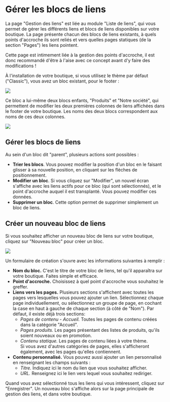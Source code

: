 # Gérer les blocs de liens

La page "Gestion des liens" est liée au module "Liste de liens", qui vous permet de gérer les différents liens et blocs de liens disponibles sur votre boutique. La page présente chacun des blocs de liens existants, à quels points d'accroche ils sont reliés et vers quelles pages statiques (de la section "Pages") les liens pointent.

Cette page est intimement liée à la gestion des points d'accroche, il est donc recommandé d'être à l'aise avec ce concept avant d'y faire des modifications !

À l'installation de votre boutique, si vous utilisez le thème par défaut ("Classic"), vous avez un bloc existant, pour le footer :

![](../../../.gitbook/assets/64225352.png)

Ce bloc a lui-même deux blocs enfants, "Produits" et "Notre société", qui permettent de modifier les deux premières colonnes de liens affichées dans le footer de votre boutique. Les noms des deux blocs correspondent aux noms de ces deux colonnes.

![](../../../.gitbook/assets/64225353.png)

## Gérer les blocs de liens <a href="#gererlesblocsdeliens-gererlesblocsdeliens" id="gererlesblocsdeliens-gererlesblocsdeliens"></a>

Au sein d'un bloc dit "parent", plusieurs actions sont possibles :

* **Trier les blocs**. Vous pouvez modifier la position d'un bloc en le faisant glisser à sa nouvelle position, en cliquant sur les flèches de positionnement.
* **Modifier un bloc**. Si vous cliquez sur "Modifier", un nouvel écran s'affiche avec les liens actifs pour ce bloc (qui sont sélectionnés), et le point d'accroche auquel il est transplanté. Vous pouvez modifier ces données.
* **Supprimer un bloc**. Cette option permet de supprimer simplement un bloc de liens.

## Créer un nouveau bloc de liens <a href="#gererlesblocsdeliens-creerunnouveaublocdeliens" id="gererlesblocsdeliens-creerunnouveaublocdeliens"></a>

Si vous souhaitez afficher un nouveau bloc de liens sur votre boutique, cliquez sur "Nouveau bloc" pour créer un bloc.

![](../../../.gitbook/assets/64225354.png)

Un formulaire de création s'ouvre avec les informations suivantes à remplir :

* **Nom du bloc.** C'est le titre de votre bloc de liens, tel qu'il apparaîtra sur votre boutique. Faites simple et efficace.
* **Point d'accroche.** Choisissez à quel point d'accroche vous souhaitez le greffer.
* **Liens vers les pages.** Plusieurs sections s'affichent avec toutes les pages vers lesquelles vous pouvez ajouter un lien. Sélectionnez chaque page individuellement, ou sélectionnez un groupe de page, en cochant la case en haut à gauche de chaque section (à côté de "Nom"). Par défaut, il existe déjà trois sections:
  * _Pages de contenu - Accueil._ Toutes les pages de contenu créées dans la catégorie "Accueil".
  * _Pages produits._ Les pages présentant des listes de produits, qu'ils soient nouveaux ou en promotion.
  * _Contenu statique._ Les pages de contenu liées à votre thème.\
    Si vous avez d'autres catégories de pages, elles s'afficheront également, avec les pages qu'elles contiennent.
* **Contenu personnalisé.** Vous pouvez aussi ajouter un lien personnalisé en renseignant les champs suivants :
  * _Titre._ Indiquez ici le nom du lien que vous souhaitez afficher.
  * _URL._ Renseignez ici le lien vers lequel vous souhaitez rediriger.

Quand vous avez sélectionné tous les liens qui vous intéressent, cliquez sur "Enregistrer". Un nouveau bloc s'affiche alors sur la page principale de gestion des liens, et dans votre boutique.
